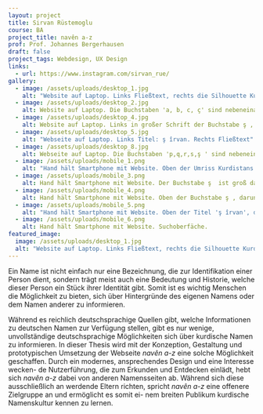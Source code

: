 ```yaml
---
layout: project
title: Sirvan Rüstemoglu
course: BA
project_title: navên a-z
prof: Prof. Johannes Bergerhausen
draft: false
project_tags: Webdesign, UX Design
links:
  - url: https://www.instagram.com/sirvan_rue/
gallery:
  - image: /assets/uploads/desktop_1.jpg
    alt: "Website auf Laptop. Links Fließtext, rechts die Silhouette Kurdistans. Überlagerter Titlel: Kurdistan"
  - image: /assets/uploads/desktop_2.jpg
    alt: Website auf Laptop. Die Buchstaben 'a, b, c, ç' sind nebeneinander angeordnet.
  - image: /assets/uploads/desktop_4.jpg
    alt: Website auf Laptop. Links in großer Schrift der Buchstabe ş , rechts eine Liste von Wörtern, die mit ş  anfangen
  - image: /assets/uploads/desktop_5.jpg
    alt: "Webseite auf Laptop. Links Titel: ş îrvan. Rechts Fließtext" 
  - image: /assets/uploads/desktop_8.jpg
    alt: Webseite auf Laptop. Die Buchstaben 'p,q,r,s,ş ' sind nebeneinander angeordnet. Eine Suchoberfläche ist überlagert.
  - image: /assets/uploads/mobile_1.png
    alt: "Hand hält Smartphone mit Website. Oben der Umriss Kurdistans mit Überschrift: Kurdistan. Darunter Fließtext"
  - image: /assets/uploads/mobile_3.png
    alt: Hand hält Smartphone mit Website. Der Buchstabe ş  ist groß dargestellt. Daneben verschiedene Kontrollelemente
  - image: /assets/uploads/mobile_4.png
    alt: Hand hält Smartphone mit Website. Oben der Buchstabe ş , darunter eine liste von Wörtern die damit anfangen
  - image: /assets/uploads/mobile_5.png
    alt: "Hand hält Smartphone mit Website. Oben der Titel 'ş îrvan', darunter Fließtext"
  - image: /assets/uploads/mobile_6.png
    alt: Hand hält Smartphone mit Website. Suchoberfäche.
featured_image:
  image: /assets/uploads/desktop_1.jpg
  alt: "Website auf Laptop. Links Fließtext, rechts die Silhouette Kurdistans. Überlagerter Titlel: Kurdistan"
---
```

Ein Name ist nicht einfach nur eine Bezeichnung, die zur Identifikation einer Person dient, sondern trägt meist auch eine Bedeutung und Historie, welche dieser Person ein Stück ihrer Identität gibt. Somit ist es wichtig Menschen die Möglichkeit zu bieten, sich über Hintergründe des eigenen Namens oder dem Namen anderer zu informieren.

Während es reichlich deutschsprachige Quellen gibt, welche Informationen zu deutschen Namen zur Verfügung stellen, gibt es nur wenige, unvollständige deutschsprachige Möglichkeiten sich über kurdische Namen zu informieren. In dieser Thesis wird mit der Konzeption, Gestaltung und prototypischen Umsetzung der Webseite *navên a-z* eine solche Möglichkeit geschaffen. Durch ein modernes, ansprechendes Design und eine Interesse wecken- de Nutzerführung, die zum Erkunden und Entdecken einlädt, hebt sich *navên a-z* dabei von anderen Namensseiten ab. Während sich diese ausschließlich an werdende Eltern richten, spricht *navên a-z* eine offenere Zielgruppe an und ermöglicht es somit ei- nem breiten Publikum kurdische Namenskultur kennen zu lernen.
